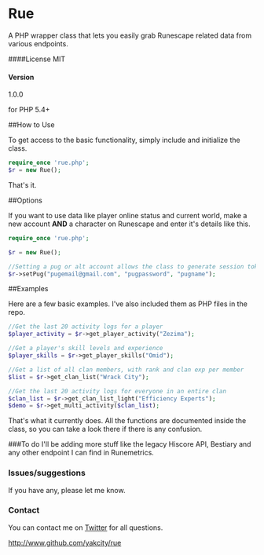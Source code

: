 # Rue
A PHP wrapper class that lets you easily grab Runescape related data from various endpoints.

####License
MIT

#### Version
1.0.0

for PHP 5.4+

##How to Use

To get access to the basic functionality, simply include and initialize the class.

```php
require_once 'rue.php';
$r = new Rue();
```
That's it.

##Options

If you want to use data like player online status and current world, make a new account **AND** a character on Runescape and enter it's details like this.

```php
require_once 'rue.php';

$r = new Rue();

//Setting a pug or alt account allows the class to generate session tokens. 
$r->setPug("pugemail@gmail.com", "pugpassword", "pugname");
```
##Examples

Here are a few basic examples. I've also included them as PHP files in the repo.
```php
//Get the last 20 activity logs for a player
$player_activity = $r->get_player_activity("Zezima");

//Get a player's skill levels and experience
$player_skills = $r->get_player_skills("Omid");

//Get a list of all clan members, with rank and clan exp per member
$list = $r->get_clan_list("Wrack City");

//Get the last 20 activity logs for everyone in an entire clan
$clan_list = $r->get_clan_list_light("Efficiency Experts");
$demo = $r->get_multi_activity($clan_list);
```
That's what it currently does. All the functions are documented inside the class, so you can take a look there if there is any confusion.

###To do
I'll be adding more stuff like the legacy Hiscore API, Bestiary and any other endpoint I can find in Runemetrics.

### Issues/suggestions
If you have any, please let me know.

### Contact
You can contact me on [Twitter](https://twitter.com/) for all questions.

http://www.github.com/yakcity/rue
